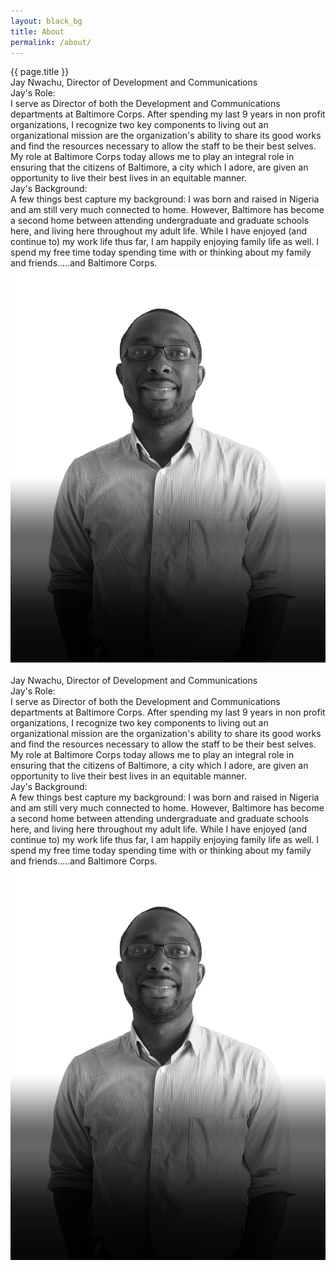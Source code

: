 ```yaml
---
layout: black_bg
title: About
permalink: /about/
---
```


<div class="noisy_wrapper">
	<div class="work_page-title">{{ page.title }}</div>
	<div class="noisy_wrapper-member clearfix">
		<div class="member_bio_text">
			<div class="member_bio_title">Jay Nwachu, Director of Development and Communications</div>
			<div class="member_bio_title">Jay's Role:</div>
			I serve as Director of both the Development and Communications departments at Baltimore Corps. After spending my last 9 years in non profit organizations, I recognize two key components to living out an organizational mission are the organization's ability to share its good works and find the resources necessary to allow the staff to be their best selves. My role at Baltimore Corps today allows me to play an integral role in ensuring that the citizens of Baltimore, a city which I adore, are given an opportunity to live their best lives in an equitable manner.
			<div class="member_bio_title">Jay's Background:</div>
			A few things best capture my background: I was born and raised in Nigeria and am still very much connected to home. However, Baltimore has become a second home between attending undergraduate and graduate schools here, and living here throughout my adult life. While I have enjoyed (and continue to) my work life thus far, I am happily enjoying family life as well. I spend my free time today spending time with or thinking about my family and friends.....and Baltimore Corps.
		</div>
		<div class="member_bio_img">
			<img src="/img/member1.png" />
		</div>
	</div>
	<div class="member_spacer">&nbsp;</div>
	<div class="noisy_wrapper-member clearfix">
		<div class="member_bio_text">
			<div class="member_bio_title">Jay Nwachu, Director of Development and Communications</div>
			<div class="member_bio_title">Jay's Role:</div>
			I serve as Director of both the Development and Communications departments at Baltimore Corps. After spending my last 9 years in non profit organizations, I recognize two key components to living out an organizational mission are the organization's ability to share its good works and find the resources necessary to allow the staff to be their best selves. My role at Baltimore Corps today allows me to play an integral role in ensuring that the citizens of Baltimore, a city which I adore, are given an opportunity to live their best lives in an equitable manner.
			<div class="member_bio_title">Jay's Background:</div>
			A few things best capture my background: I was born and raised in Nigeria and am still very much connected to home. However, Baltimore has become a second home between attending undergraduate and graduate schools here, and living here throughout my adult life. While I have enjoyed (and continue to) my work life thus far, I am happily enjoying family life as well. I spend my free time today spending time with or thinking about my family and friends.....and Baltimore Corps.
		</div>
		<div class="member_bio_img">
			<img src="/img/member1.png" />
		</div>
	</div>
</div>
